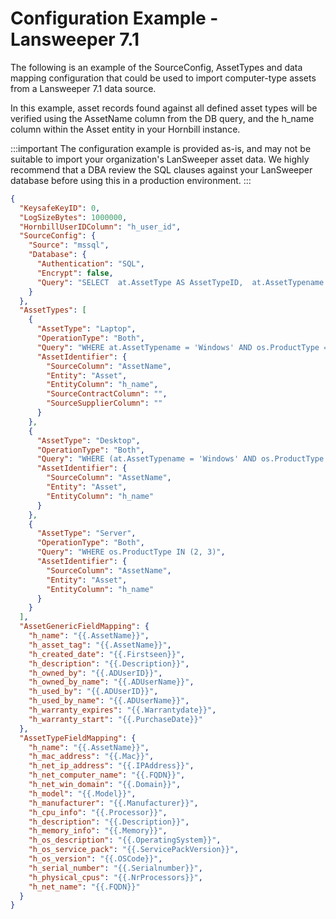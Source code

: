 # Configuration Example - Lansweeper 7.1

The following is an example of the SourceConfig, AssetTypes and data mapping configuration that could be used to import computer-type assets from a Lansweeper 7.1 data source. 

In this example, asset records found against all defined asset types will be verified using the AssetName column from the DB query, and the h_name column within the Asset entity in your Hornbill instance.

:::important
The configuration example is provided as-is, and may not be suitable to import your organization's LanSweeper asset data. We highly recommend that a DBA review the SQL clauses against your LanSweeper database before using this in a production environment.
:::

```json
{
  "KeysafeKeyID": 0,
  "LogSizeBytes": 1000000,
  "HornbillUserIDColumn": "h_user_id",
  "SourceConfig": {
    "Source": "mssql",
    "Database": {
      "Authentication": "SQL",
      "Encrypt": false,
      "Query": "SELECT  at.AssetType AS AssetTypeID,  at.AssetTypename AS AssetTypeName,  a.AssetID,  a.AssetUnique,  a.Domain, a.Username AS ADUserID,  a.FQDN,  a.IPAddress,  a.SiteID,  CASE WHEN at.AssetTypename = 'Windows' THEN os.Caption WHEN at.AssetTypename = 'Apple Mac' THEN mos.SystemVersion END AS OperatingSystem,  a.SP,  convert(varchar, a.Firstseen, 20) as FirstSeen,  a.Description,  a.AssetName,  a.Mac,  a.Uptime,  a.Memory,  a.NrProcessors,  a.Processor,  convert(varchar, a.LastChanged, 20) as LastChanged,  os.Caption,  os.ProductType,  convert(varchar, ac.PurchaseDate, 20) as PurchaseDate,  convert(varchar, ac.Warrantydate, 20) as Warrantydate,  ac.Manufacturer,  ac.Model,  ac.Serialnumber,  u.Displayname AS ADUserName  FROM dbo.tblAssets AS a  LEFT JOIN dbo.tsysAssetTypes at ON a.Assettype = at.AssetType  LEFT JOIN dbo.tblOperatingsystem os ON a.AssetID = os.AssetID  LEFT JOIN dbo.tblMacOSInfo mos ON a.AssetID = mos.AssetID LEFT JOIN dbo.tblAssetCustom ac ON a.AssetID = ac.AssetID  LEFT JOIN lansweeperdb.dbo.tblADusers u ON a.Username = u.Username"
    }
  },
  "AssetTypes": [
    {
      "AssetType": "Laptop",
      "OperationType": "Both",
      "Query": "WHERE at.AssetTypename = 'Windows' AND os.ProductType = 1 AND ac.Model = 'Latitude E6320'",
      "AssetIdentifier": {
        "SourceColumn": "AssetName",
        "Entity": "Asset",
        "EntityColumn": "h_name",
        "SourceContractColumn": "",
        "SourceSupplierColumn": ""
      }
    },
    {
      "AssetType": "Desktop",
      "OperationType": "Both",
      "Query": "WHERE (at.AssetTypename = 'Windows' AND os.ProductType = 1 AND ac.Model = 'Precision WorkStation T5500') OR at.AssetTypename = 'Apple Mac'",
      "AssetIdentifier": {
        "SourceColumn": "AssetName",
        "Entity": "Asset",
        "EntityColumn": "h_name"
      }
    },
    {
      "AssetType": "Server",
      "OperationType": "Both",
      "Query": "WHERE os.ProductType IN (2, 3)",
      "AssetIdentifier": {
        "SourceColumn": "AssetName",
        "Entity": "Asset",
        "EntityColumn": "h_name"
      }
    }
  ],
  "AssetGenericFieldMapping": {
    "h_name": "{{.AssetName}}",
    "h_asset_tag": "{{.AssetName}}",
    "h_created_date": "{{.Firstseen}}",
    "h_description": "{{.Description}}",
    "h_owned_by": "{{.ADUserID}}",
    "h_owned_by_name": "{{.ADUserName}}",
    "h_used_by": "{{.ADUserID}}",
    "h_used_by_name": "{{.ADUserName}}",
    "h_warranty_expires": "{{.Warrantydate}}",
    "h_warranty_start": "{{.PurchaseDate}}"
  },
  "AssetTypeFieldMapping": {
    "h_name": "{{.AssetName}}",
    "h_mac_address": "{{.Mac}}",
    "h_net_ip_address": "{{.IPAddress}}",
    "h_net_computer_name": "{{.FQDN}}",
    "h_net_win_domain": "{{.Domain}}",
    "h_model": "{{.Model}}",
    "h_manufacturer": "{{.Manufacturer}}",
    "h_cpu_info": "{{.Processor}}",
    "h_description": "{{.Description}}",
    "h_memory_info": "{{.Memory}}",
    "h_os_description": "{{.OperatingSystem}}",
    "h_os_service_pack": "{{.ServicePackVersion}}",
    "h_os_version": "{{.OSCode}}",
    "h_serial_number": "{{.Serialnumber}}",
    "h_physical_cpus": "{{.NrProcessors}}",
    "h_net_name": "{{.FQDN}}"
  }
}
```